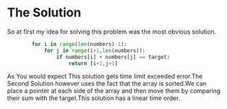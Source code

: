 # The Solution

So at first my idea for solving this problem was the most obvious solution.

```python
        for i in range(len(numbers)-1):
            for j in range(i+1,len(numbers)):
                if numbers[i] + numbers[j] == target:
                    return [i+1,j+1]
```

As You would expect This solution gets time limit exceeded error.The Second Solution however uses the fact that the array is sorted.We can place a pointer at each side of the array and then move them by comparing their sum with the target.This solution has a linear time order.
